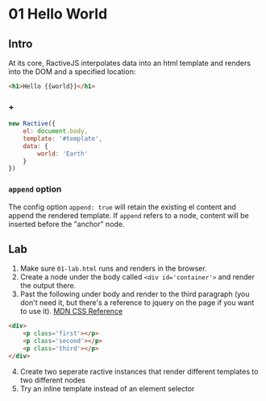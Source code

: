 # 01 Hello World

## Intro

At its core, RactiveJS interpolates data into an html template and renders into the DOM and a specified location:

```html
<h1>Hello {{world}}</h1>
```
### +

```javascript
new Ractive({
	el: document.body,
	template: '#template',
	data: {
		world: 'Earth'
	}
})
```

### `append` option

The config option `append: true` will retain the existing el content and append the rendered template. If `append` refers to a node, content will
be inserted before the "anchor" node.

## Lab

1. Make sure `01-lab.html` runs and renders in the browser.
2. Create a node under the body called `<div id='container'>` and render the output there.
3. Past the following under body and render to the third paragraph (you don't need it, but there's a reference to jquery on the page if you want to use it). [MDN CSS Reference](https://developer.mozilla.org/en-US/docs/Web/CSS/Reference)

```html
<div>
	<p class='first'></p>
	<p class='second'></p>
	<p class='third'></p>
</div>
```
4. Create two seperate ractive instances that render different templates to two different nodes
5. Try an inline template instead of an element selector

